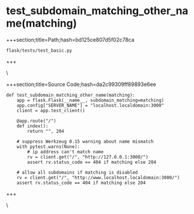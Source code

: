 



# test_subdomain_matching_other_name(matching)
  
+++section;title=Path;hash=bd125ce807d5f02c78ca

`flask/tests/test_basic.py`
  
+++

\
  
+++section;title=Source Code;hash=da2c99309ff89893e6ee
```
def test_subdomain_matching_other_name(matching):
    app = flask.Flask(__name__, subdomain_matching=matching)
    app.config["SERVER_NAME"] = "localhost.localdomain:3000"
    client = app.test_client()

    @app.route("/")
    def index():
        return "", 204

    # suppress Werkzeug 0.15 warning about name mismatch
    with pytest.warns(None):
        # ip address can't match name
        rv = client.get("/", "http://127.0.0.1:3000/")
        assert rv.status_code == 404 if matching else 204

    # allow all subdomains if matching is disabled
    rv = client.get("/", "http://www.localhost.localdomain:3000/")
    assert rv.status_code == 404 if matching else 204
```  
+++

\
